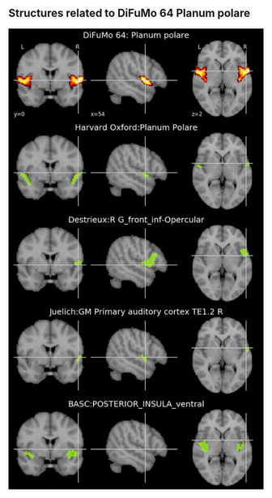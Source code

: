 


## Structures related to DiFuMo 64 Planum polare

![19](19.jpg "Structures related to DiFuMo 64 Planum polare")